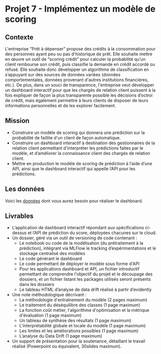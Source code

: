 # Projet 7 - Implémentez un modèle de scoring

## Contexte

L'entreprise "Prêt à dépenser" propose des crédits à la consommation pour des personnes ayant peu ou pas d'historique de prêt. Elle souhaite mettre en œuvre un outil de “scoring crédit” pour calculer la probabilité qu’un client rembourse son crédit, puis classifie la demande en crédit accordé ou refusé. Elle souhaite donc développer un algorithme de classification en s’appuyant sur des sources de données variées (données comportementales, données provenant d'autres institutions financières, etc.).
De plus, dans un souci de transparence, l'entreprise veut développer un dashboard interactif pour que les chargés de relation client puissent à la fois expliquer de façon la plus transparente possible les décisions d’octroi de crédit, mais également permettre à leurs clients de disposer de leurs informations personnelles et de les explorer facilement.

## Mission

- Construire un modèle de scoring qui donnera une prédiction sur la probabilité de faillite d'un client de façon automatique.  
- Construire un dashboard interactif à destination des gestionnaires de la relation client permettant d'interpréter les prédictions faites par le modèle, et d’améliorer la connaissance client des chargés de relation client.  
- Mettre en production le modèle de scoring de prédiction à l’aide d’une API, ainsi que le dashboard interactif qui appelle l’API pour les prédictions.

## Les données

Voici les [données](https://www.kaggle.com/c/home-credit-default-risk/data) dont vous aurez besoin pour réaliser le dashboard.

## Livrables

- L’application de dashboard interactif répondant aux spécifications ci-dessus et l’API de prédiction du score, déployées chacunes sur le cloud.  
- Un dossier, géré via un outil de versioning de code contenant :  
    - Le notebook ou code de la modélisation (du prétraitement à la prédiction), intégrant via MLFlow le tracking d’expérimentations et le stockage centralisé des modèles  
    - Le code générant le dashboard  
    - Le code permettant de déployer le modèle sous forme d'API  
    - Pour les applications dashboard et API, un fichier introductif permettant de comprendre l'objectif du projet et le découpage des dossiers, et un fichier listant les packages utilisés seront présents dans les dossiers  
    - Le tableau HTML d’analyse de data drift réalisé à partir d’evidently  
- Une note méthodologique décrivant :  
    - La méthodologie d'entraînement du modèle (2 pages maximum)  
    - Le traitement du déséquilibre des classes (1 page maximum)  
    - La fonction coût métier, l'algorithme d'optimisation et la métrique d'évaluation (1 page maximum)  
    - Un tableau de synthèse des résultats (1 page maximum)  
    - L’interprétabilité globale et locale du modèle (1 page maximum)  
    - Les limites et les améliorations possibles (1 page maximum)  
    - L’analyse du Data Drift (1 page maximum)  
- Un support de présentation pour la soutenance, détaillant le travail réalisé (Powerpoint ou équivalent, 30slides maximum). 
